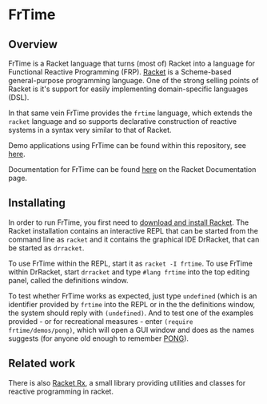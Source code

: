 # FrTime

## Overview

FrTime is a Racket language that turns (most of) Racket into a language for Functional Reactive Programming (FRP). 
[Racket](https://racket-lang.org/) is a Scheme-based general-purpose programming language. 
One of the strong selling points of Racket is it's support for easily implementing domain-specific languages (DSL).

In that same vein FrTime provides the `frtime` language, which extends the `racket` language and so supports declarative construction of reactive systems in a syntax very similar to that of Racket.

Demo applications using FrTime can be found within this repository, see [here](https://github.com/racket/frtime/blob/master/demos/README).

Documentation for FrTime can be found [here](http://docs.racket-lang.org/frtime/) on the Racket Documentation page.

## Installating

In order to run FrTime, you first need to [download and install Racket](http://download.racket-lang.org/). 
The Racket installation contains an interactive REPL that can be started from the command line as `racket` 
and it contains the graphical IDE DrRacket, that can be started as `drracket`.

To use FrTime within the REPL, start it as `racket -I frtime`.
To use FrTime within DrRacket, start `drracket` and type `#lang frtime` into the top editing panel, called the definitions window.

To test whether FrTime works as expected, just type `undefined` (which is an identifier provided by `frtime` into the REPL or in the the definitions window, 
the system should reply with `(undefined)`. 
And to test one of the examples provided - or for recreational measures - enter `(require frtime/demos/pong)`, 
which will open a GUI window and does as the names suggests (for anyone old enough to remember [PONG](https://www.youtube.com/watch?v=e4VRgY3tkh0)).

## Related work

There is also [Racket Rx](https://github.com/samvv/racket-rx), a small library providing utilities and classes for reactive programming in racket.
